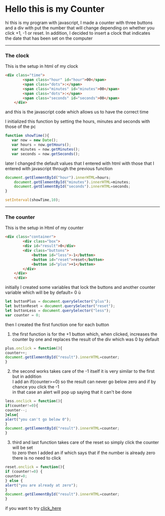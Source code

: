 # Hello this is my Counter

hi this is my program with javascript, I made a counter with three buttons  
and a div with put the number that will change depending on whether you  
click +1, -1 or reset. In addition, I decided to insert a clock that indicates  
the date that has been set on the computer 

---
### The clock 

This is the setup in html of my clock

```html
<div class="time">
        <span class="hour" id="hour">00</span>
        <span class="dots">:</span>
        <span class="minutes" id="minutes">00</span>
        <span class="dots">:</span>
        <span class="seconds" id="seconds">00</span>
    </div>
```

and this is the javascript code which allows us to have the correct time 


I initialized this function by setting the hours, minutes and seconds with those of the pc
 ```javascript
function showTime(){
    var now = new Date();
    var hours = now.getHours();
    var minutes = now.getMinutes();
    var seconds = now.getSeconds();
```
later I changed the default values ​​that I entered with html with those that I entered with javascript through the previous function

```javascript
document.getElementById("hour").innerHTML=hours;
    document.getElementById("minutes").innerHTML=minutes;
    document.getElementById("seconds").innerHTML=seconds;
}

setInterval(showTime,10);
```

---

### The counter

This is the setup in Html of my counter

```html
<div class="container">
        <div class="box">
        <div id="result">0</div>
        <div class="buttons">
            <button id="less">-1</button>
            <button id="reset">reset</button>
            <button id="plus">+1</button>
        </div>
    </div>
    </div>

```


initially I created some variables that lock the buttons and another counter variable which will be by default= 0 ù

```javascript
let buttonPlus = document.querySelector("plus");
let buttonReset = document.querySelector("reset");
let buttonLess = document.querySelector("less");
var counter = 0;
```

then I created the first function one for each button

1. the first function is for the +1 button which, when clicked, increases the counter by one and replaces the result of the div which was 0 by default

```javascript
plus.onclick = function(){
counter++;
document.getElementById("result").innerHTML=counter;
} 
```

2. the second works takes care of the -1 itself it is very similar to the first but in addition  
I add an if(counter>=0) so the result can never go below zero and if by chance you click the -1  
in that case an alert will pop up saying that it can't be done 

```javascript
less.onclick = function(){
if(counter!=0){
counter--;
}else{
alert("you can't go below 0");
}
document.getElementById("result").innerHTML=counter;
}
```

3. third and last function takes care of the reset so simply click the counter will be set  
to zero then I added an if which says that if the number is already zero there is no need to click 

```javascript
reset.onclick = function(){
if (counter!=0) {
counter=0;
} else {
alert("you are already at zero");
}
document.getElementById("result").innerHTML=counter;
}
```

if you want to try [click_here](https://deluxe-kulfi-3e8cd5.netlify.app)

